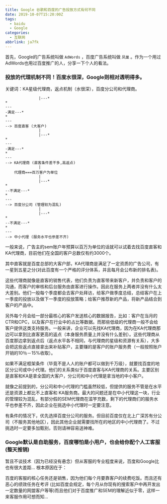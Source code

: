 ```yaml
---
title: Google 谷歌和百度的广告投放方式有何不同
date: 2019-10-07T15:20:00Z
tags:
  - baidu
  - Google
categories:
  - 互联网
abbrlink: ja7fk
---
```


首先，Google的广告系统叫做 `AdWords` ，百度广告系统叫做 `凤巢` 。作为一个用过AdWords也用过百度推广的人，分享一下个人的看法。

### 投放的代理机制不同！百度水很深，Google则相对透明得多。

关键词：KA星级代理商，返点机制（水很深），百度分公司和代理商。

<!--more-->

```
               |---*
*
---
-满足---*
*
---
--> 百度直客 (大客户)
               |
               |---*
*
---
-满足---*
*
---
--> KA代理商 (直客条件差不多,高返点)
               |
    代理商===百万客户为单位
               |
               |---*
*
--不满足---*
*
---
--> 百度分公司 (管理较为混乱)
               |
               |---*
*
--不满足---*
*
---
--> 中小代理 (服务水平也参差不齐)
```

一般来说，广告主的sem账户年预算以百万为单位的话就可以试着去找百度直客和KA代理商，目前他们在全国的客户总数仅有约3000个。

其中直客就是百度总部的大客户部，KA代理商是满足了一定资质的广告公司，有一星到五星之分(对此百度有一个严格的评分体系，并且每月会公布新的排名表)。

这些代理商就像是直客的销售代表，他们负责为直客带来新客户，并负责和客户的沟通，而客户的审核和后台服务由直客进行操作。因此在服务上两者并没有什么太大差别。他们一般每个季度都会去客户处拜访，给客户做季度总结，总结客户在上一季度的投放以及做下一季度的投放策略；给客户推荐新的产品，将新产品结合到客户的产品中。

另外每个月会给一部分最核心的客户发送核心的数据报告，比如：客户在当月的CTR和CPC，以及客户在行业中的占比等数据。而那些低级的代理商一般不会给客户提供这类支持服务。一般来讲，企业可以先找KA代理商，因为在KA代理商那边可以拿到比直客更高的返点（本身服务质量上并没有什么差别）。这些代理商从百度那边拿到返点后（返点水平各不相同，与代理商的星级和资源有关系），大多会把这些返点直接拿出来补贴客户，主要赚的是客户的账户服务费（一般按照账户开销的10％－15%收取）。

如果不满足框架条件（毕竟不是人人的账户都可以做到千万级），就要找百度的地区分公司或中小代理。他们的关系类似于百度直客与KA代理商的关系。主要区别是直客和KA是拿全国的大客户，分公司和中小代理是拿当地的中小客户。

就像之前提到的，分公司和中小代理的门槛虽然较低，但提供的服务不管是在水平还是资源上都比不上直客和 KA服务商。最大的问题还是在中小代理这一块，行业的管理较为混乱，有部分假的SEM代理商在滥竽充数，剩下的代理商们的服务水平也参差不齐，因此企业在挑选中小代理时一定要注意。

有条件的情况下，优先选择百度分公司的服务。但目前百度仅在北上广深苏有分公司（不服务其他地区），因此其他企业就需要找所在的地区的中小代理商了。不过挑选时一定要多加甄别，否则请神容易送神难。

### Google默认是自助服务，百度哪怕是小用户，也会给你配个人工客服(整天推销)

暂且不谈技术（因为已经没有悬念）但从客服的专业程度来说，百度和Google比也有很大差距... 根本原因在于：

百度的客服的核心任务还是销售，因为他们每个月要靠客户的续费吃饭。而且还有恶心的绩效任务在考评 (比如百度会规定，每个月从你现有的搜索客户中再开发出一定数量的网盟客户等等)而且他们对于百度推广和SEM的理解近似于零，这样一来客服作用可想而知...
